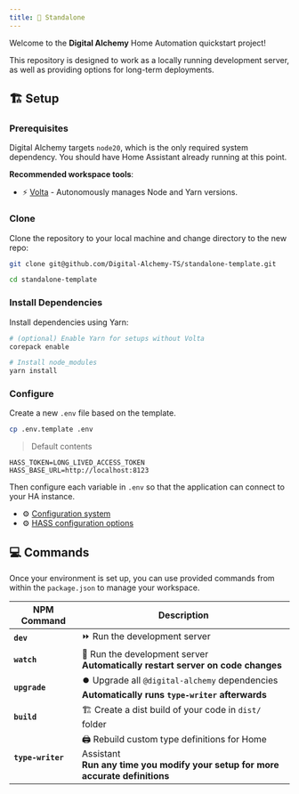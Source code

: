 ```yaml
---
title: 🥾 Standalone
---
```


Welcome to the **Digital Alchemy** Home Automation quickstart project!

This repository is designed to work as a locally running development server, as well as providing options for long-term deployments.

## 🏗️ Setup

### Prerequisites

Digital Alchemy targets `node20`, which is the only required system dependency.
You should have Home Assistant already running at this point.

**Recommended workspace tools**:

- ⚡ [Volta](https://volta.sh/) - Autonomously manages Node and Yarn versions.

### Clone

Clone the repository to your local machine and change directory to the new repo:

```bash
git clone git@github.com/Digital-Alchemy-TS/standalone-template.git

cd standalone-template
```

### Install Dependencies

Install dependencies using Yarn:

```bash
# (optional) Enable Yarn for setups without Volta
corepack enable

# Install node_modules
yarn install
```

### Configure

Create a new `.env` file based on the template.

```bash
cp .env.template .env
```

> Default contents
```
HASS_TOKEN=LONG_LIVED_ACCESS_TOKEN
HASS_BASE_URL=http://localhost:8123
```

Then configure each variable in `.env` so that the application can connect to your HA instance.

- ⚙️ [Configuration system](/docs/core/configuration)
- ⚙️ [HASS configuration options](/docs/home-automation/hass/configuration)

## 💻 Commands

Once your environment is set up, you can use provided commands from within the `package.json` to manage your workspace.

| NPM Command | Description |
| ---- | ---- |
| **`dev`** | ⏩ Run the development server |
| **`watch`** | 👀 Run the development server<br />**Automatically restart server on code changes** |
| **`upgrade`** | ⏺️ Upgrade all `@digital-alchemy` dependencies<br />**Automatically runs `type-writer` afterwards** |
| **`build`** | 🏗️ Create a dist build of your code in `dist/` folder |
| **`type-writer`** | 🖨️ Rebuild custom type definitions for Home Assistant<br />**Run any time you modify your setup for more accurate definitions** |
